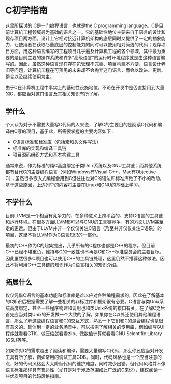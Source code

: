 # C初学指南

这里所探讨的 C是一门编程语言，也就是the C programming language。C是目前计算机工程领域最为基础的语言之一。它的基础性地位主要来自于语言的设计和现存项目两方面。设计上它相对接近计算机架构的底层同时又提供了一定的抽象能力，让使用者在获取尽量底层的控制能力的同时可以使用相对简洁的代码；现存项目方面，用这种语言编写的工程项目几乎遍及计算机工程的各个领域，其中最为重要的是目前主要的操作系统和许多“高级语言”的运行时环境程序就是由这种语言编写的。因此，虽然这种语言现在存在包管理不完善、项目构建不方便、语言设计老旧等问题，计算机工程在可预见的未来却不会抛弃这门语言，而会以改进、更新、整合以及继续使用为主。

由于C在计算机工程中事实上的基础性设施地位，不论在开发中是否直接用到大量的C，都应当对这门语言及其相关知识有所了解。

## 学什么

个人认为对于不需要大量写C代码的人来说，了解C的主要目的是阅读C代码和编译由C写的项目，基于此，所需要掌握的主要内容如下：

- C语言标准和标准库（包括宏和头文件写法）
- 标准库的实现和编译工具链
- 项目源码组织方式和基本构建工具

通常来说，作为标准的纯C高度绑定于类Unix系统以及GNU工具链；而其他系统都有替代C的主要编程语言（例如Windows有Visual C++，Mac有Objective-C）；虽然很多嵌入式编程会用到C但往往也对C的语法和标准库做了不小的改动，基于这些原因，上边列举的内容将主要在Linux和GNU的基础上学习。

## 不学什么

目前LLVM是一个相当有竞争力的、在多种意义上跨平台的、支持C语言的工具链和运行环境。在很多方面LLVM都可以与GNU的工具链竞争，有的方面LLVM甚至走的更远。但由于LLVM并非一个仅仅关注C语言（乃至并非仅仅关注C语系）的项目，这里不将LLVM作为C语言知识的一部分。

最初的C++作为C的超集提出，几乎所有的C程序也都是C++的程序。但目前C++已经不堪重负，维持与C的一致性也不再是C和C++标准委员会的主要目标。因此虽然很多C项目也可以使用C++的工具链处理，这里仍然不推荐这种做法，因此不将利用C++工具链的知识作为C语言相关的知识介绍。

## 拓展什么

仅仅凭借C语言的基本功能和标准库是难以应对各种编程需求的，因此在了解基本的C知识后根据需要了解一些相关的非标注库和框架很有必要。C语言与类Unix系统高度绑定，甚至一些程序构建和调用也和类Unix系统的接口有关，在了解C之后首先应当对类Unix的开发做一个大致的了解。如果你在C以外还使用其他编程语言，那么了解这些编程语言和C的交互方式，熟悉一下它们和C的混合编程也是很有意义的。具体到一定的业务场景中，可以按需了解相关的专用库，例如编写GUI程序就看看GTK、做压缩就看看zlib、做数值计算就看看GNU Scientific Library (GSL)等等。

如果你对C的需求超出了阅读和编译，需要大量编写C代码，那么你还应当对开发工具有所了解，例如常用的调试工具GDB。同时，代码风格也是一个应当注意的点，好的代码风格会大大降低代码的维护难度，同时减少出错。但代码风格并不像语言标准那样具有普适性（尤其是对于涉及范围如此广泛的C来说），建议阅读一些优质项目的代码风格指南。

